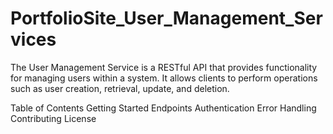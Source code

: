 # PortfolioSite_User_Management_Services


The User Management Service is a RESTful API that provides functionality for managing users within a system. It allows clients to perform operations such as user creation, retrieval, update, and deletion.

Table of Contents
Getting Started
Endpoints
Authentication
Error Handling
Contributing
License
